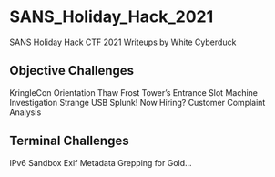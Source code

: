 # SANS_Holiday_Hack_2021
SANS Holiday Hack CTF 2021 Writeups by White Cyberduck

## Objective Challenges
KringleCon Orientation
Thaw Frost Tower’s Entrance 
Slot Machine Investigation 
Strange USB
Splunk!
Now Hiring?
Customer Complaint Analysis

## Terminal Challenges
IPv6 Sandbox
Exif Metadata 
Grepping for Gold...
